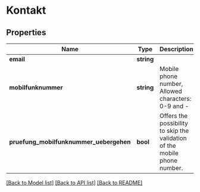 # Kontakt

## Properties
Name | Type | Description | Notes
------------ | ------------- | ------------- | -------------
**email** | **string** |  | 
**mobilfunknummer** | **string** | Mobile phone number, Allowed characters: 0-9 and - | 
**pruefung_mobilfunknummer_uebergehen** | **bool** | Offers the possibility to skip the validation of the mobile phone number. | [optional] [default to false]

[[Back to Model list]](../README.md#documentation-for-models) [[Back to API list]](../README.md#documentation-for-api-endpoints) [[Back to README]](../README.md)


